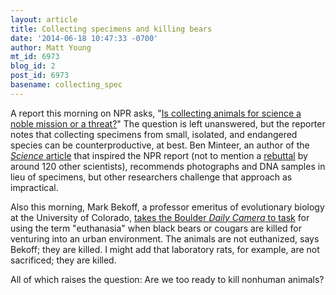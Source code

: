 ```yaml
---
layout: article
title: Collecting specimens and killing bears
date: '2014-06-18 10:47:33 -0700'
author: Matt Young
mt_id: 6973
blog_id: 2
post_id: 6973
basename: collecting_spec
---
```

A report this morning on NPR asks, "[Is collecting animals for science a noble mission or a threat?](http://www.npr.org/2014/06/18/318307574/is-collecting-animals-for-science-a-noble-mission-or-a-threat)" The question is left unanswered, but the reporter notes that collecting specimens from small, isolated, and endangered species can be counterproductive, at best. Ben Minteer, an author of the [_Science_ article](http://www.sciencemag.org/content/344/6181/260.full) that inspired the NPR report (not to mention a [rebuttal](http://www.sciencemag.org/content/344/6186/814.full) by around 120 other scientists), recommends photographs and DNA samples in lieu of specimens, but other researchers challenge that approach as impractical.

Also this morning, Mark Bekoff, a professor emeritus of evolutionary biology at the University of Colorado, [takes the Boulder _Daily Camera_ to task](http://www.dailycamera.com/letters/ci_25979307/marc-bekoff-killing-urban-wildlife-is-not-euthanasia) for using the term "euthanasia" when black bears or cougars are killed for venturing into an urban environment. The animals are not euthanized, says Bekoff; they are killed. I might add that laboratory rats, for example, are not sacrificed; they are killed.

All of which raises the question: Are we too ready to kill nonhuman animals?
